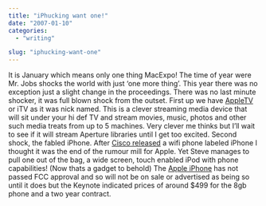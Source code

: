 ```yaml
---
title: "iPhucking want one!"
date: "2007-01-10"
categories: 
  - "writing"

slug: "iphucking-want-one"
---
```


It is January which means only one thing MacExpo! The time of year were Mr. Jobs shocks the world with just ‘one more thing’. This year there was no exception just a slight change in the proceedings. There was no last minute shocker, it was full blown shock from the outset. First up we have [AppleTV](http://www.apple.com/appletv/) or iTV as it was nick named. This is a clever streaming media device that will sit under your hi def TV and stream movies, music, photos and other such media treats from up to 5 machines. Very clever me thinks but I’ll wait to see if it will stream Aperture libraries until I get too excited. Second shock, the fabled iPhone. After [Cisco released](http://www.engadget.com/2006/12/18/cisco-not-apple-announces-iphone-branded-voip-phones/) a wifi phone labeled iPhone I thought it was the end of the rumour mill for Apple. Yet Steve manages to pull one out of the bag, a wide screen, touch enabled iPod with phone capabilities! (Now thats a gadget to behold) The [Apple iPhone](http://www.apple.com/iphone/) has not passed FCC approval and so will not be on sale or advertised as being so until it does but the Keynote indicated prices of around $499 for the 8gb phone and a two year contract.
